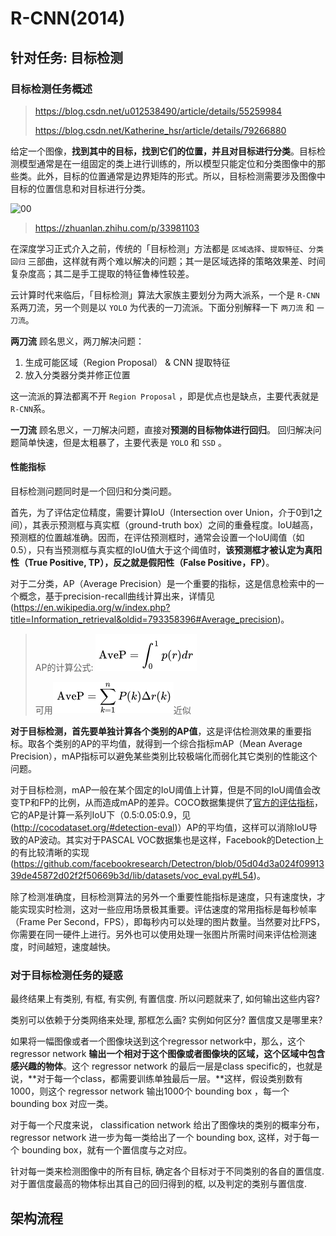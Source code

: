 # R-CNN(2014)

## 针对任务: 目标检测

### 目标检测任务概述

> https://blog.csdn.net/u012538490/article/details/55259984
>
> https://blog.csdn.net/Katherine_hsr/article/details/79266880

给定一个图像，**找到其中的目标，找到它们的位置，并且对目标进行分类**。目标检测模型通常是在一组固定的类上进行训练的，所以模型只能定位和分类图像中的那些类。此外，目标的位置通常是边界矩阵的形式。所以，目标检测需要涉及图像中目标的位置信息和对目标进行分类。

![00](https://img-blog.csdn.net/20170622144611635?watermark/2/text/aHR0cDovL2Jsb2cuY3Nkbi5uZXQvdTAxMjUzODQ5MA==/font/5a6L5L2T/fontsize/400/fill/I0JBQkFCMA==/dissolve/70/gravity/SouthEast)

> https://zhuanlan.zhihu.com/p/33981103

在深度学习正式介入之前，传统的「目标检测」方法都是 `区域选择`、`提取特征`、`分类回归` 三部曲，这样就有两个难以解决的问题；其一是区域选择的策略效果差、时间复杂度高；其二是手工提取的特征鲁棒性较差。

云计算时代来临后，「目标检测」算法大家族主要划分为两大派系，一个是 `R-CNN` 系两刀流，另一个则是以 `YOLO` 为代表的一刀流派。下面分别解释一下 `两刀流` 和 `一刀流`。

**两刀流** 顾名思义，两刀解决问题：

1. 生成可能区域（Region Proposal） & CNN 提取特征
2. 放入分类器分类并修正位置

这一流派的算法都离不开 `Region Proposal` ，即是优点也是缺点，主要代表就是 `R-CNN`系。

**一刀流** 顾名思义，一刀解决问题，直接对**预测的目标物体进行回归**。
回归解决问题简单快速，但是太粗暴了，主要代表是 `YOLO` 和 `SSD` 。

#### 性能指标

目标检测问题同时是一个回归和分类问题。

首先，为了评估定位精度，需要计算IoU（Intersection over Union，介于0到1之间），其表示预测框与真实框（ground-truth box）之间的重叠程度。IoU越高，预测框的位置越准确。因而，在评估预测框时，通常会设置一个IoU阈值（如0.5），只有当预测框与真实框的IoU值大于这个阈值时，**该预测框才被认定为真阳性（True Positive, TP），反之就是假阳性（False Positive，FP）**。

对于二分类，AP（Average Precision）是一个重要的指标，这是信息检索中的一个概念，基于precision-recall曲线计算出来，详情见(https://en.wikipedia.org/w/index.php?title=Information_retrieval&oldid=793358396#Average_precision)。

> AP的计算公式: ![1541857792325](assets/1541857792325.png)
>
> 可用![1541857845631](assets/1541857845631.png)近似

**对于目标检测，首先要单独计算各个类别的AP值**，这是评估检测效果的重要指标。取各个类别的AP的平均值，就得到一个综合指标mAP（Mean Average Precision），mAP指标可以避免某些类别比较极端化而弱化其它类别的性能这个问题。

对于目标检测，mAP一般在某个固定的IoU阈值上计算，但是不同的IoU阈值会改变TP和FP的比例，从而造成mAP的差异。COCO数据集提供了[官方的评估指标](https://github.com/cocodataset/cocoapi)，它的AP是计算一系列IoU下（0.5:0.05:0.9，见(http://cocodataset.org/#detection-eval)）AP的平均值，这样可以消除IoU导致的AP波动。其实对于PASCAL VOC数据集也是这样，Facebook的Detection上的有比较清晰的实现(https://github.com/facebookresearch/Detectron/blob/05d04d3a024f0991339de45872d02f2f50669b3d/lib/datasets/voc_eval.py#L54)。

除了检测准确度，目标检测算法的另外一个重要性能指标是速度，只有速度快，才能实现实时检测，这对一些应用场景极其重要。评估速度的常用指标是每秒帧率（Frame Per Second，FPS），即每秒内可以处理的图片数量。当然要对比FPS，你需要在同一硬件上进行。另外也可以使用处理一张图片所需时间来评估检测速度，时间越短，速度越快。

### 对于目标检测任务的疑惑

最终结果上有类别, 有框, 有实例, 有置信度. 所以问题就来了, 如何输出这些内容?

类别可以依赖于分类网络来处理, 那框怎么画? 实例如何区分? 置信度又是哪里来?

如果将一幅图像或者一个图像块送到这个regressor network中，那么，这个 regressor network **输出一个相对于这个图像或者图像块的区域，这个区域中包含感兴趣的物体**。这个 regressor network 的最后一层是class specific的，也就是说，**对于每一个class，都需要训练单独最后一层。**这样，假设类别数有1000，则这个 regressor network 输出1000个 bounding box ，每一个bounding box 对应一类。

对于每一个尺度来说， classification network 给出了图像块的类别的概率分布，regressor network 进一步为每一类给出了一个 bounding box, 这样，对于每一个 bounding box，就有一个置信度与之对应。

针对每一类来检测图像中的所有目标, 确定各个目标对于不同类别的各自的置信度. 对于置信度最高的物体标出其自己的回归得到的框, 以及判定的类别与置信度.

## 架构流程



